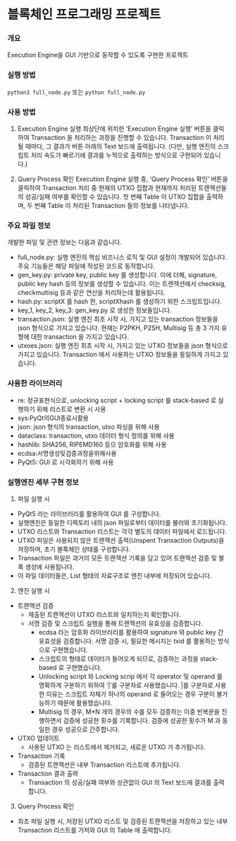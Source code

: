 # 블록체인 프로그래밍 프로젝트

### 개요
Execution Engine을 GUI 기반으로 동작할 수 있도록 구현한 프로젝트

### 실행 방법
`python3 full_node.py` 또는 `python full_node.py `

### 사용 방법
1. Execution Engine 실행
최상단에 위치한 ‘Execution Engine 실행’ 버튼을 클릭하여 Transaction 을 처리하는 과정을 진행할 수 있습니다. Transaction 이 처리될 때마다, 그 결과가 버튼 아래의 Text 보드에 출력됩니다. (다만, 실행 엔진의 스크립트 처리 속도가 빠르기에 결과를 누적으로 출력하는 방식으로 구현되어 있습니다.)

2. Query Process 확인
Execution Engine 실행 중, ‘Query Process 확인’ 버튼을 클릭하여 Transaction 처리 중 현재의 UTXO 집합과 현재까지 처리된 트랜잭션들의 성공/실패 여부를 확인할 수 있습니다. 첫 번째
Table 이 UTXO 집합을 출력하며, 두 번째 Table 이 처리된 Transaction 들의 정보를 나타냅니다.

### 주요 파일 정보
개발한 파일 및 관련 정보는 다음과 같습니다.

- full_node.py: 실행 엔진의 핵심 비즈니스 로직 및 GUI 설정이 개발되어 있습니다. 주요 기능들은 해당 파일에 작성된 코드로 동작합니다.
- gen_key.py: private key, public key 를 생성합니다. 이에 더해, signature, public key hash 등의 정보를 생성할 수 있습니다. 이는 트랜잭션에서 checksig, checkmultisig 등과 같은 연산을 처리하는데 활용됩니다.
- hash.py: scriptX 를 hash 한, scriptXhash 를 생성하기 위한 스크립트입니다.
- key_1, key_2, key_3: gen_key.py 로 생성한 정보들입니다.
- transaction.json: 실행 엔진 최초 시작 시, 가지고 있는 transaction 정보들을 json 형식으로 가지고 있습니다. 현재는 P2PKH, P2SH, Multisig 등 총 3 가지 유형에 대한 transaction 을 가지고 있습니다.
- utxoes.json: 실행 엔진 최초 시작 시, 가지고 있는 UTXO 정보들을 json 형식으로 가지고 있습니다. Transaction 에서 사용하는 UTXO 정보들을 동일하게 가지고 있습니다.

### 사용한 라이브러리
- re: 정규표현식으로, unlocking script + locking script 를 stack-based 로 실행하기 위해 리스트로 변환 시 사용
- sys:PyQt의GUI종료시활용
- json: json 형식의 transaction, utxo 파싱을 위해 사용
- dataclass: transaction, utxo 데이터 형식 정의를 위해 사용
- hashlib: SHA256, RIPEMD160 등으 암호화를 위해 사용
- ecdsa:서명생성및검증과정을위해사용
- PyQt5: GUI 로 시각화하기 위해 사용
 
### 실행엔진 세부 구현 정보
1. 파일 실행 시
- PyQt5 라는 라이브러리를 활용하여 GUI 를 구성합니다.
- 실행엔진은 동일한 디렉토리 내의 json 파일로부터 데이터를 불러와 초기화됩니다.
- UTXO 리스트와 Transaction 리스트는 각각 별도의 데이터 파일에서 로드됩니다.
- UTXO 파일은 사용되지 않은 트랜잭션 출력(Unspent Transaction Outputs)을 저장하며, 초기
블록체인 상태를 구성합니다.
- Transaction 파일은 과거의 모든 트랜잭션 기록을 담고 있어 트랜잭션 검증 및 블록 생성에
사용됩니다.
- 이 파일 데이터들은, List 형태의 자료구조로 엔진 내부에 저장되어 있습니다.

2. 엔진 실행 시
-  트랜잭션 검증
    - 제출된 트랜잭션이 UTXO 리스트와 일치하는지 확인합니다.
    - 서명 검증 및 스크립트 실행을 통해 트랜잭션의 유효성을 검증합니다.
        - ecdsa 라는 암호화 라이브러리를 활용하여 signature 와 public key 간 유효성을 검증합니다. 서명 검증 시, 필요한 메시지는 txid 를 활용하는 방식으로 구현했습니다.
        - 스크립트의 형태로 데이터가 들어오게 되므로, 검증하는 과정을 stack-based 로 구현했습니다.
        - Unlocking script 와 Locking scrip 에서 각 operator 및 operand 를 명확하게 구분하기 위하여 ‘|’를 구분자로 사용했습니다. |를 구분자로 사용한 이유는 스크립트 자체가 하나의 operand 로 들어오는 경우 구분이 불가능하기 때문에 활용했습니다.
        - Multisig 의 경우, M*N 개의 경우의 수를 모두 검증하는 이중 반복문을 진행하면서 검증에 성공한 횟수를 기록합니다. 검증에 성공한 횟수가 M 과 동일한 경우 성공으로 간주합니다.
-  UTXO 업데이트
    - 사용된 UTXO 는 리스트에서 제거되고, 새로운 UTXO 가 추가됩니다.
- Transaction 기록
    - 검증된 트랜잭션은 내부 Transaction 리스트에 추가됩니다.
- Transaction 결과 출력
    - Transaction 의 성공/실패 여부와 상관없이 GUI 의 Text 보드에 결과를 출력합니다.

3. Query Process 확인
- 최초 파일 실행 시, 저장된 UTXO 리스트 및 검증된 트랜잭션을 저장하고 있는 내부 Transaction 리스트를 가져와 GUI 의 Table 에 출력합니다.
 